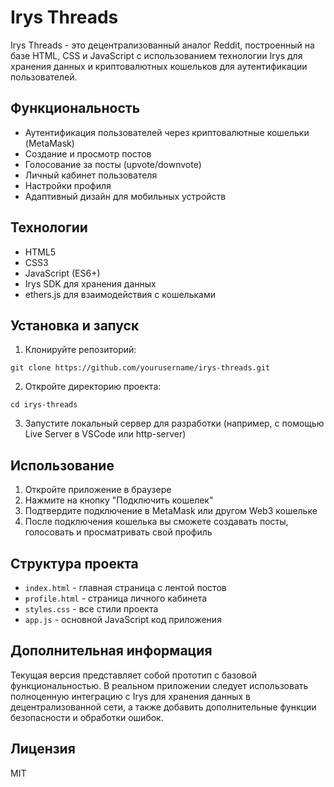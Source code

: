 # Irys Threads

Irys Threads - это децентрализованный аналог Reddit, построенный на базе HTML, CSS и JavaScript с использованием технологии Irys для хранения данных и криптовалютных кошельков для аутентификации пользователей.

## Функциональность

- Аутентификация пользователей через криптовалютные кошельки (MetaMask)
- Создание и просмотр постов
- Голосование за посты (upvote/downvote)
- Личный кабинет пользователя
- Настройки профиля
- Адаптивный дизайн для мобильных устройств

## Технологии

- HTML5
- CSS3
- JavaScript (ES6+)
- Irys SDK для хранения данных
- ethers.js для взаимодействия с кошельками

## Установка и запуск

1. Клонируйте репозиторий:
```
git clone https://github.com/yourusername/irys-threads.git
```

2. Откройте директорию проекта:
```
cd irys-threads
```

3. Запустите локальный сервер для разработки (например, с помощью Live Server в VSCode или http-server)

## Использование

1. Откройте приложение в браузере
2. Нажмите на кнопку "Подключить кошелек"
3. Подтвердите подключение в MetaMask или другом Web3 кошельке
4. После подключения кошелька вы сможете создавать посты, голосовать и просматривать свой профиль

## Структура проекта

- `index.html` - главная страница с лентой постов
- `profile.html` - страница личного кабинета
- `styles.css` - все стили проекта
- `app.js` - основной JavaScript код приложения

## Дополнительная информация

Текущая версия представляет собой прототип с базовой функциональностью. В реальном приложении следует использовать полноценную интеграцию с Irys для хранения данных в децентрализованной сети, а также добавить дополнительные функции безопасности и обработки ошибок.

## Лицензия

MIT
